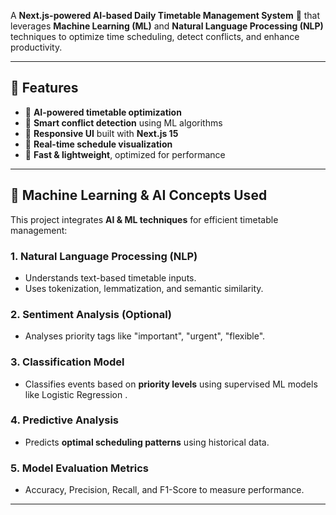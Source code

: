 A **Next.js-powered AI-based Daily Timetable Management System** 📅 that leverages **Machine Learning (ML)** and **Natural Language Processing (NLP)** techniques to optimize time scheduling, detect conflicts, and enhance productivity.

---

## 🚀 Features
- 🔹 **AI-powered timetable optimization**
- 🔹 **Smart conflict detection** using ML algorithms
- 🔹 **Responsive UI** built with **Next.js 15**
- 🔹 **Real-time schedule visualization**
- 🔹 **Fast & lightweight**, optimized for performance

---

## 🧠 Machine Learning & AI Concepts Used

This project integrates **AI & ML techniques** for efficient timetable management:

### **1. Natural Language Processing (NLP)**
- Understands text-based timetable inputs.
- Uses tokenization, lemmatization, and semantic similarity.

### **2. Sentiment Analysis (Optional)**
- Analyses priority tags like "important", "urgent", "flexible".

### **3. Classification Model**
- Classifies events based on **priority levels** using supervised ML models like Logistic Regression .

### **4. Predictive Analysis**
- Predicts **optimal scheduling patterns** using historical data.

### **5. Model Evaluation Metrics**
- Accuracy, Precision, Recall, and F1-Score to measure performance.

---
